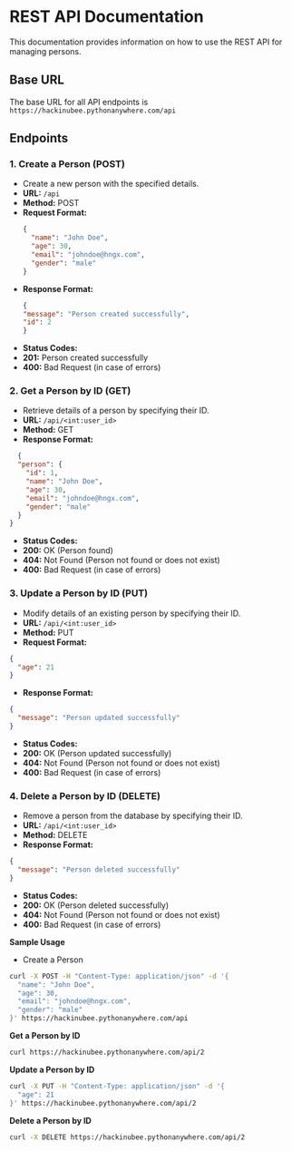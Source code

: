 # REST API Documentation

This documentation provides information on how to use the REST API for managing persons.

## Base URL
The base URL for all API endpoints is `https://hackinubee.pythonanywhere.com/api`

## Endpoints

### 1. Create a Person (POST)
- Create a new person with the specified details.
- **URL:** `/api`
- **Method:** POST
- **Request Format:**
  ```json
  {
    "name": "John Doe",
    "age": 30,
    "email": "johndoe@hngx.com",
    "gender": "male"
  }
  ```
- **Response Format:**
  ```json
  {
  "message": "Person created successfully",
  "id": 2
  }
  ```
- **Status Codes:**
- **201:** Person created successfully
- **400:** Bad Request (in case of errors)

### 2. Get a Person by ID (GET)
- Retrieve details of a person by specifying their ID.
- **URL:** `/api/<int:user_id>`
- **Method:** GET
- **Response Format:**
``` json
  {
  "person": {
    "id": 1,
    "name": "John Doe",
    "age": 30,
    "email": "johndoe@hngx.com",
    "gender": "male"
  }
}
```
- **Status Codes:**
- **200:** OK (Person found)
- **404:** Not Found (Person not found or does not exist)
- **400:** Bad Request (in case of errors)

### 3. Update a Person by ID (PUT)
- Modify details of an existing person by specifying their ID.
- **URL:** `/api/<int:user_id>`
- **Method:** PUT
- **Request Format:**
``` json
{
  "age": 21
}
```
- **Response Format:**
``` json
{
  "message": "Person updated successfully"
}
```
- **Status Codes:**
- **200:** OK (Person updated successfully)
- **404:** Not Found (Person not found or does not exist)
- **400:** Bad Request (in case of errors)

### 4. Delete a Person by ID (DELETE)
- Remove a person from the database by specifying their ID.
- **URL:** `/api/<int:user_id>`
- **Method:** DELETE
- **Response Format:**
``` json
{
  "message": "Person deleted successfully"
}
```
- **Status Codes:**
- **200:** OK (Person deleted successfully)
- **404:** Not Found (Person not found or does not exist)
- **400:** Bad Request (in case of errors)

**Sample Usage**
- Create a Person
``` bash
curl -X POST -H "Content-Type: application/json" -d '{
  "name": "John Doe",
  "age": 30,
  "email": "johndoe@hngx.com",
  "gender": "male"
}' https://hackinubee.pythonanywhere.com/api
```
**Get a Person by ID**
``` bash
curl https://hackinubee.pythonanywhere.com/api/2
```
**Update a Person by ID**
``` bash
curl -X PUT -H "Content-Type: application/json" -d '{
  "age": 21
}' https://hackinubee.pythonanywhere.com/api/2
```
**Delete a Person by ID**
``` bash
curl -X DELETE https://hackinubee.pythonanywhere.com/api/2
```
